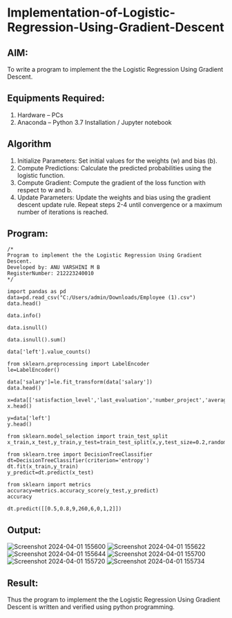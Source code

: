 # Implementation-of-Logistic-Regression-Using-Gradient-Descent

## AIM:
To write a program to implement the the Logistic Regression Using Gradient Descent.

## Equipments Required:
1. Hardware – PCs
2. Anaconda – Python 3.7 Installation / Jupyter notebook

## Algorithm
1. Initialize Parameters: Set initial values for the weights (w) and bias (b).
2. Compute Predictions: Calculate the predicted probabilities using the logistic function.
3. Compute Gradient: Compute the gradient of the loss function with respect to w and b.
4. Update Parameters: Update the weights and bias using the gradient descent update rule. Repeat steps 2-4 until convergence or a maximum number of iterations is reached.

## Program:
```
/*
Program to implement the the Logistic Regression Using Gradient Descent.
Developed by: ANU VARSHINI M B
RegisterNumber: 212223240010
*/
```
```
import pandas as pd
data=pd.read_csv("C:/Users/admin/Downloads/Employee (1).csv")
data.head()
```
```
data.info()
```
```
data.isnull()
```
```
data.isnull().sum()
```
```
data['left'].value_counts()
```
```
from sklearn.preprocessing import LabelEncoder
le=LabelEncoder()
```
```
data['salary']=le.fit_transform(data['salary'])
data.head()
```
```
x=data[['satisfaction_level','last_evaluation','number_project','average_montly_hours','time_spend_company','Work_accident','promotion_last_5years','salary']]
x.head()
```
```
y=data['left']
y.head()
```
```
from sklearn.model_selection import train_test_split
x_train,x_test,y_train,y_test=train_test_split(x,y,test_size=0.2,random_state=100)
```
```
from sklearn.tree import DecisionTreeClassifier
dt=DecisionTreeClassifier(criterion='entropy')
dt.fit(x_train,y_train)
y_predict=dt.predict(x_test)
```
```
from sklearn import metrics
accuracy=metrics.accuracy_score(y_test,y_predict)
accuracy
```
```
dt.predict([[0.5,0.8,9,260,6,0,1,2]])
```

## Output:
![Screenshot 2024-04-01 155600](https://github.com/anu-varshini11/-Implementation-of-Logistic-Regression-Using-Gradient-Descent/assets/138969827/db7f1712-b196-4f0b-823f-987760094481)
![Screenshot 2024-04-01 155622](https://github.com/anu-varshini11/-Implementation-of-Logistic-Regression-Using-Gradient-Descent/assets/138969827/a25c3a29-b464-4e37-86d1-7d38d90ef8f4)
![Screenshot 2024-04-01 155644](https://github.com/anu-varshini11/-Implementation-of-Logistic-Regression-Using-Gradient-Descent/assets/138969827/2204d1d9-47b3-4b74-85e5-c17bc22bc965)
![Screenshot 2024-04-01 155700](https://github.com/anu-varshini11/-Implementation-of-Logistic-Regression-Using-Gradient-Descent/assets/138969827/2d3f7b59-1f8e-447a-83d8-2658efb07f4b)
![Screenshot 2024-04-01 155720](https://github.com/anu-varshini11/-Implementation-of-Logistic-Regression-Using-Gradient-Descent/assets/138969827/6be8daea-a39d-4233-a233-f71b5d23f098)
![Screenshot 2024-04-01 155734](https://github.com/anu-varshini11/-Implementation-of-Logistic-Regression-Using-Gradient-Descent/assets/138969827/fac96fbf-2407-42c1-a5c5-68edf8b2e071)


## Result:
Thus the program to implement the the Logistic Regression Using Gradient Descent is written and verified using python programming.

